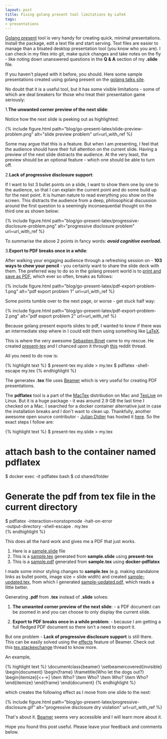 ```yaml
---
layout: post
title: Fixing golang present tool limitations by LaTeX
tags:
- presentations
---
```


[Golang present](https://godoc.org/golang.org/x/tools/present) tool is very
handy for creating quick, minimal presentations. Install the package, edit a text
file and start serving. Text files are easier to manage than a bloated
desktop presentation tool (you know who you are). I can check in my files into git,
make quick changes and take notes on the fly - like noting down unanswered questions
in the **Q & A** section of my **.slide** file.

If you haven't played with it before, you should. Here some sample presentations
created using golang present on the [golang talks site](https://talks.golang.org/).

No doubt that it is a useful tool, but it has some visible limitations - some of which
are deal breakers for those who treat their presentation game seriously:

1.**The unwanted corner preview of the next slide**:

Notice how the next slide is peeking out as highlighted:

<div class='pull-left' style="border: 0px solid black;">
{% include figure.html path="blog/go-present-latex/slide-preview-problem.png" alt="slide preview problem" url=url_with_ref %}
</div>

Some may argue that this is a feature. But when I am presenting, I feel that the
audience should have their full attention on the current slide. Having a preview
of the next slide distracts the audience. At the very least, the preview should be an
optional feature - which one should be able to turn off.

2.**Lack of progressive disclosure support**:

If I want to list 3 bullet points on a slide, I want to show them one by one to
the audience, so that I can explain the current point and do some build up for
the next point. It is human nature to read everything you show on the screen.
This distracts the audience from a deep, philosophical discussion around the first
question to a seemingly inconsequential thought on the third one as shown below: <br/>

<div class='pull-left' style="border: 0px so  lid black;">
{% include figure.html path="blog/go-present-latex/progressive-disclosure-problem.png" alt="progressive disclosure problem" url=url_with_ref %}
</div>

To summarise the above 2 points in fancy words: <b><i>avoid cognitive overload.</i></b>

3.**Export to PDF breaks once in a while**:

After walking your engaging audience through a refreshing session on - **103 ways to
chew your pencil** - you certainly want to share the slide deck with them. The preferred
way to do so in the golang present world is to [print and save as PDF](http://grokbase.com/t/gg/golang-nuts/13969znx74/go-nuts-present-slides-to-pdf),
which ever so often, breaks as follows:<br/>

<div class='pull-left' style="border: 0px so  lid black;">
{% include figure.html path="blog/go-present-latex/pdf-export-problem-1.png" alt="pdf export problem 1" url=url_with_ref %}
</div>

Some points tumble over to the next page, or worse - get stuck half way:<br/>

<div class='pull-left' style="border: 0px so  lid black;">
{% include figure.html path="blog/go-present-latex/pdf-export-problem-2.png" alt="pdf export problem 2" url=url_with_ref %}
</div>

Because golang present exports slides to pdf, I wanted to know if there was an
intermediate step where in I could edit them using something like [LaTeX](https://www.latex-project.org/).

This is where the very awesome [Sebastien Binet](https://github.com/sbinet) came
to my rescue. He created [present-tex](https://github.com/sbinet/present-tex) and
I chanced upon it through [this](https://www.reddit.com/r/golang/comments/3wrbng/presenttex_a_present_slide_to_latexbeamer/)
reddit thread.

All you need to do now is:

{% highlight text %}
$ present-tex my.slide > my.tex
$ pdflatex -shell-escape my.tex
{% endhighlight %}

The generatex **.tex** file uses [Beamer](https://www.sharelatex.com/learn/Beamer) which is
very useful for creating PDF presentations.

The **pdflatex** tool is a part of the [MacTex](http://www.tug.org/mactex/) distribution on
Mac and [TexLive](http://www.tug.org/texlive/) on Linux. But it is a huge package - it was around
2.9 GB the last time I checked on a Mac. I searched for a docker container alternative just
in case the installation breaks and I don't want to clean up. Thankfully, another awesome
open source contributor - [Julian Didier](https://github.com/theredfish/docker-pdflatex) has
hosted it [here](https://github.com/theredfish/docker-pdflatex). So the exact steps I follow
are:

{% highlight text %}
$ present-tex my.slide > my.tex

# attach bash to the container named pdflatex
$ docker exec -it pdflatex bash
$ cd shared/folder

# Generate the pdf from tex file in the current directory
$ pdflatex -interaction=nonstopmode -halt-on-error \
-output-directory -shell-escape . my.tex  
{% endhighlight %}

This does all the hard work and gives me a PDF that just works.

1. Here is a [sample.slide](https://gist.github.com/saurabh-hirani/e03685b47620ef0536e3324fb34c2e61) file
2. This is a [sample.tex](https://gist.github.com/saurabh-hirani/b21f209b53fd92e6f2516f5465983af5) generated from **sample.slide** using **present-tex**
3. This is a [sample.pdf](https://github.com/saurabh-hirani/sample-uploads/blob/master/go-present-latex-post/sample.pdf) generated from **sample.tex** using **docker-pdflatex**

I made some minor styling changes to **sample.tex** (e.g. making standalone links as bullet points, image size = slide width) and created [sample-updated.tex](https://gist.github.com/saurabh-hirani/19bfb4d4f825d2423e6af2869588a105), from which I generated [sample-updated.pdf](https://github.com/saurabh-hirani/sample-uploads/blob/master/go-present-latex-post/sample-updated.pdf), which reads
a little better.

Generating **.pdf** from **.tex** instead of **.slide** solves:

1. **The unwanted corner preview of the next slide**: - a PDF document can be
   zoomed in and you can choose to only display the current slide.

2. **Export to PDF breaks once in a while problem**: - because I am getting a full fledged
  PDF document so there isn't a need to export it.

But one problem - **Lack of progressive disclosure support** is still there. This
can be easily solved using the [effects](https://www.sharelatex.com/learn/Beamer#Adding_effects_to_a_presentation)
feature of Beamer. Check out this [tex.stackexchange](https://tex.stackexchange.com/questions/26987/show-a-frame-step-by-step)
thread to know more.

An example,

{% highlight text %}
\documentclass{beamer}
\setbeamercovered{invisible}
\begin{document}
  \begin{frame}
    \frametitle{Who let the dogs out?}
    \begin{itemize}[<+->]
        \item Who?
        \item Who?
        \item Who?
        \item Who?
    \end{itemize}
  \end{frame}
\end{document}
{% endhighlight %}

which creates the following effect as I move from one slide to the next:

{% include figure.html path="blog/go-present-latex/progressive-disclosure.gif" alt="progressive disclosure dry violation" url=url_with_ref %}

That's about it. [Beamer](https://www.sharelatex.com/learn/Beamer) seems very accessible and I will
learn more about it.

Hope you found this post useful. Please leave your feedback and comments below.
